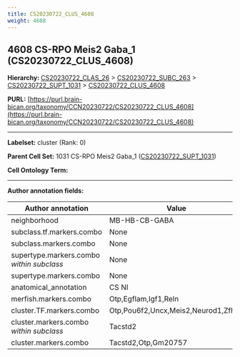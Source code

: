 ```yaml
---
title: CS20230722_CLUS_4608
weight: 4608
---
```

## 4608 CS-RPO Meis2 Gaba_1 (CS20230722_CLUS_4608)
<b>Hierarchy: </b>
[CS20230722_CLAS_26](../CS20230722_CLAS_26) >
[CS20230722_SUBC_263](../CS20230722_SUBC_263) >
[CS20230722_SUPT_1031](../CS20230722_SUPT_1031) >
[CS20230722_CLUS_4608](../CS20230722_CLUS_4608)

**PURL:** [https://purl.brain-bican.org/taxonomy/CCN20230722/CS20230722_CLUS_4608](https://purl.brain-bican.org/taxonomy/CCN20230722/CS20230722_CLUS_4608)

---


**Labelset:** cluster (Rank: 0)

**Parent Cell Set:** 1031 CS-RPO Meis2 Gaba_1 ([CS20230722_SUPT_1031](../CS20230722_SUPT_1031))



**Cell Ontology Term:** 

[MARKER GENES.]: #


---

[TRANSFERRED ANNOTATIONS.]: #


[AUTHOR ANNOTATION FIELDS.]: #


**Author annotation fields:**

| Author annotation | Value |
|-------------------|-------|
|neighborhood|MB-HB-CB-GABA|
|subclass.tf.markers.combo|None|
|subclass.markers.combo|None|
|supertype.markers.combo _within subclass_|None|
|supertype.markers.combo|None|
|anatomical_annotation|CS NI|
|merfish.markers.combo|Otp,Egflam,Igf1,Reln|
|cluster.TF.markers.combo|Otp,Pou6f2,Uncx,Meis2,Neurod1,Zfhx4|
|cluster.markers.combo _within subclass_|Tacstd2|
|cluster.markers.combo|Tacstd2,Otp,Gm20757|
